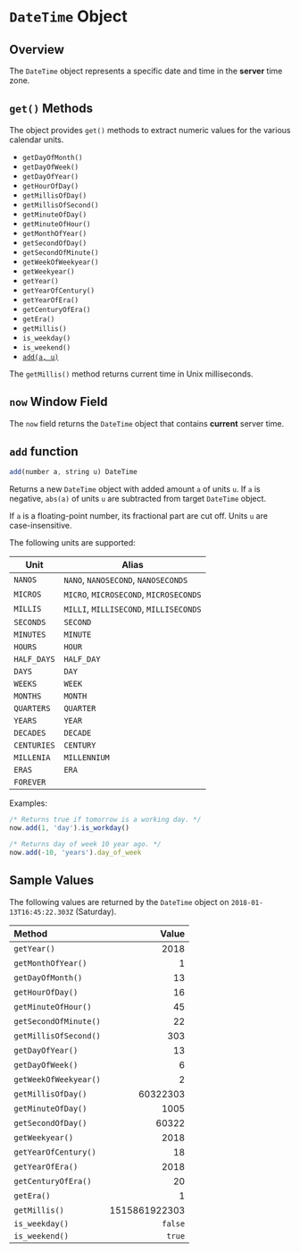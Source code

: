 # `DateTime` Object

## Overview

The `DateTime` object represents a specific date and time in the **server** time zone.

## `get()` Methods

The object provides `get()` methods to extract numeric values for the various calendar units.

* `getDayOfMonth()`
* `getDayOfWeek()`
* `getDayOfYear()`
* `getHourOfDay()`
* `getMillisOfDay()`
* `getMillisOfSecond()`
* `getMinuteOfDay()`
* `getMinuteOfHour()`
* `getMonthOfYear()`
* `getSecondOfDay()`
* `getSecondOfMinute()`
* `getWeekOfWeekyear()`
* `getWeekyear()`
* `getYear()`
* `getYearOfCentury()`
* `getYearOfEra()`
* `getCenturyOfEra()`
* `getEra()`
* `getMillis()`
* `is_weekday()`
* `is_weekend()`
* [`add(a, u)`](#add-function)

The `getMillis()` method returns current time in Unix milliseconds.

## `now` Window Field

The `now` field returns the `DateTime` object that contains **current** server time.

## `add` function

```javascript
add(number a, string u) DateTime
```

Returns a new `DateTime` object with added amount `a` of units `u`.
If `a` is negative, `abs(a)` of units `u` are subtracted from target `DateTime` object.

If `a` is a floating-point number, its fractional part are cut off.
Units `u` are case-insensitive.

The following units are supported:

**Unit** | **Alias**
---------|----------
`NANOS`     | `NANO`, `NANOSECOND`, `NANOSECONDS`
`MICROS`    | `MICRO`, `MICROSECOND`, `MICROSECONDS`
`MILLIS`    | `MILLI`, `MILLISECOND`, `MILLISECONDS`
`SECONDS`   | `SECOND`
`MINUTES`   | `MINUTE`
`HOURS`     | `HOUR`
`HALF_DAYS` | `HALF_DAY`
`DAYS`      | `DAY`
`WEEKS`     | `WEEK`
`MONTHS`    | `MONTH`
`QUARTERS`  | `QUARTER`
`YEARS`     | `YEAR`
`DECADES`   | `DECADE`
`CENTURIES` | `CENTURY`
`MILLENIA`  | `MILLENNIUM`
`ERAS`      | `ERA`
`FOREVER`   |

Examples:

```javascript
/* Returns true if tomorrow is a working day. */
now.add(1, 'day').is_workday()

/* Returns day of week 10 year ago. */
now.add(-10, 'years').day_of_week
```

## Sample Values

The following values are returned by the `DateTime` object on `2018-01-13T16:45:22.303Z` (Saturday).

|**Method**| **Value** |
|:---|---:|
|`getYear()`|2018|
|`getMonthOfYear()`|1|
|`getDayOfMonth()`|13|
|`getHourOfDay()`|16|
|`getMinuteOfHour()`|45|
|`getSecondOfMinute()`|22|
|`getMillisOfSecond()`|303|
|`getDayOfYear()`|13|
|`getDayOfWeek()`|6|
|`getWeekOfWeekyear()`|2|
|`getMillisOfDay()`|60322303|
|`getMinuteOfDay()`|1005|
|`getSecondOfDay()`|60322|
|`getWeekyear()`|2018|
|`getYearOfCentury()`|18|
|`getYearOfEra()`|2018|
|`getCenturyOfEra()`|20|
|`getEra()`|1|
|`getMillis()`|1515861922303|
|`is_weekday()`|`false`|
|`is_weekend()`|`true`|
